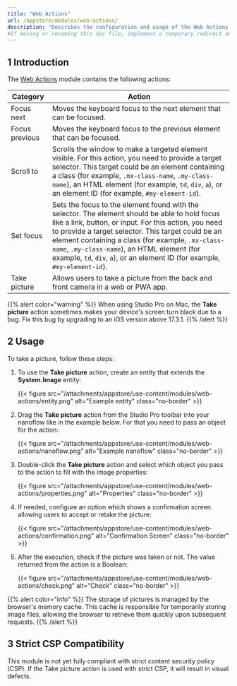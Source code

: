 ```yaml
---
title: "Web Actions"
url: /appstore/modules/web-actions/
description: "Describes the configuration and usage of the Web Actions module, which is available in the Mendix Marketplace."
#If moving or renaming this doc file, implement a temporary redirect and let the respective team know they should update the URL in the product. See Mapping to Products for more details.
---
```


## 1 Introduction

The [Web Actions](https://marketplace.mendix.com/link/component/114337/) module contains the following actions:

| Category | Action |
| --- | --- |
| Focus next | Moves the keyboard focus to the next element that can be focused. |
| Focus previous | Moves the keyboard focus to the previous element that can be focused. |
| Scroll to | Scrolls the window to make a targeted element visible. For this action, you need to provide a target selector. This target could be an element containing a class (for example, `.mx-class-name`, `.my-class-name`), an HTML element (for example, `td`, `div`, `a`), or an element ID (for example, `#my-element-id`).  |
| Set focus | Sets the focus to the element found with the selector. The element should be able to hold focus like a link, button, or input. For this action, you need to provide a target selector. This target could be an element containing a class (for example, `.mx-class-name`, `.my-class-name`), an HTML element (for example, `td`, `div`, `a`), or an element ID (for example, `#my-element-id`). |
| Take picture | Allows users to take a picture from the back and front camera in a web or PWA app. |

{{% alert color="warning" %}}
When using Studio Pro on Mac, the **Take picture** action sometimes makes your device's screen turn black due to a bug. Fix this bug by upgrading to an iOS version above 17.3.1.
{{% /alert %}}

## 2 Usage

To take a picture, follow these steps:

1. To use the **Take picture** action, create an entity that extends the **System.Image** entity:

    {{< figure src="/attachments/appstore/use-content/modules/web-actions/entity.png" alt="Example entity" class="no-border" >}}

2. Drag the **Take picture** action from the Studio Pro toolbar into your nanoflow like in the example below. For that you need to pass an object for the action:

    {{< figure src="/attachments/appstore/use-content/modules/web-actions/nanoflow.png" alt="Example nanoflow" class="no-border" >}}

3. Double-click the **Take picture** action and select which object you pass to the action to fill with the image properties:

    {{< figure src="/attachments/appstore/use-content/modules/web-actions/properties.png" alt="Properties" class="no-border" >}}

4. If needed, configure an option which shows a confirmation screen allowing users to accept or retake the picture:

    {{< figure src="/attachments/appstore/use-content/modules/web-actions/confirmation.png" alt="Confirmation Screen" class="no-border" >}}

5. After the execution, check if the picture was taken or not. The value returned from the action is a Boolean:

    {{< figure src="/attachments/appstore/use-content/modules/web-actions/check.png" alt="Check" class="no-border" >}}

{{% alert color="info" %}}
The storage of pictures is managed by the browser's memory cache. This cache is responsible for temporarily storing image files, allowing the browser to retrieve them quickly upon subsequent requests.
{{% /alert %}}

## 3 Strict CSP Compatibility

This module is not yet fully compliant with strict content security policy (CSP). If the Take picture action is used with strict CSP, it will result in visual defects.
